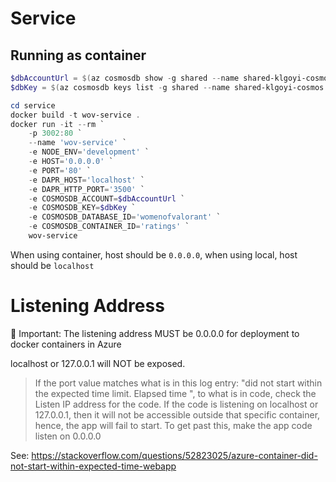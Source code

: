 # Service

## Running as container

```powershell
$dbAccountUrl = $(az cosmosdb show -g shared --name shared-klgoyi-cosmos --query "documentEndpoint" -o tsv)
$dbKey = $(az cosmosdb keys list -g shared --name shared-klgoyi-cosmos --query "primaryMasterKey" -o tsv)

cd service
docker build -t wov-service .
docker run -it --rm `
    -p 3002:80 `
    --name 'wov-service' `
    -e NODE_ENV='development' `
    -e HOST='0.0.0.0' `
    -e PORT='80' `
    -e DAPR_HOST='localhost' `
    -e DAPR_HTTP_PORT='3500' `
    -e COSMOSDB_ACCOUNT=$dbAccountUrl `
    -e COSMOSDB_KEY=$dbKey `
    -e COSMOSDB_DATABASE_ID='womenofvalorant' `
    -e COSMOSDB_CONTAINER_ID='ratings' `
    wov-service
```

When using container, host should be `0.0.0.0`, when using local, host should be `localhost`

# Listening Address

🚨 Important: The listening address MUST be 0.0.0.0 for deployment to docker containers in Azure

localhost or 127.0.0.1 will NOT be exposed.

> If the port value matches what is in this log entry: "did not start within the expected time limit. Elapsed time ", to what is in code, check the Listen IP address for the code. If the code is listening on localhost or 127.0.0.1, then it will not be accessible outside that specific container, hence, the app will fail to start. To get past this, make the app code listen on 0.0.0.0

See: https://stackoverflow.com/questions/52823025/azure-container-did-not-start-within-expected-time-webapp
